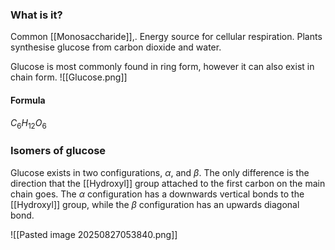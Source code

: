 ### What is it?
Common [[Monosaccharide]],. Energy source for cellular respiration. 
Plants synthesise glucose from carbon dioxide and water.

Glucose is most commonly found in ring form, however it can also exist in chain form. ![[Glucose.png]]
#### Formula
$C_6 H_12 O_6$

### Isomers of glucose
Glucose exists in two configurations, $\alpha$, and $\beta$. The only difference is the direction that the [[Hydroxyl]] group attached to the first carbon on the main chain goes. 
The $\alpha$ configuration has a downwards vertical bonds to the [[Hydroxyl]] group, while the $\beta$ configuration has an upwards diagonal bond.

![[Pasted image 20250827053840.png]]

